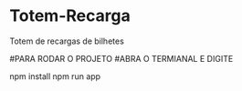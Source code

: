 # Totem-Recarga
Totem de recargas de bilhetes

#PARA RODAR O PROJETO
#ABRA O TERMIANAL E DIGITE

npm install
npm run app
